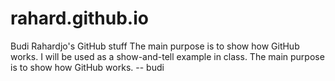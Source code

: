 # rahard.github.io
Budi Rahardjo's GitHub stuff
The main purpose is to show how GitHub works. I will be used as a show-and-tell example in class.
The main purpose is to show how GitHub works.
-- budi

